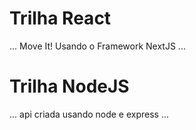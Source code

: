 <h1>Trilha React</h1>
...
    Move It! Usando o Framework NextJS
...
<h1>Trilha NodeJS</h1>
...
    api criada usando node e express
...